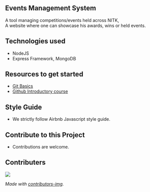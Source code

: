 ## Events Management System
A tool managing competitions/events held across NITK,</br>
A website where one can showcase his awards, wins or held events. 

## Technologies used
- NodeJS
- Express Framework, MongoDB

## Resources to get started
- [Git Basics](https://www.freecodecamp.org/news/learn-the-basics-of-git-in-under-10-minutes-da548267cc91/)
- [Github Introductory course](https://lab.github.com/)

## Style Guide
- We strictly follow Airbnb Javascript style guide.

## Contribute to this Project
- Contributions are welcome.

## Contributers
<a href = "https://github.com/NITK-KODE/competition-management-system/graphs/contributors">
  <img src = "https://contrib.rocks/image?repo=NITK-KODE/competition-management-system"/>
</a>


*Made with [contributors-img](https://contrib.rocks).*
